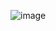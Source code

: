 ![image](https://github.com/understanding963852/604_img/assets/60366769/57f578b0-7202-4804-a48a-9ca7843e5e0a)

